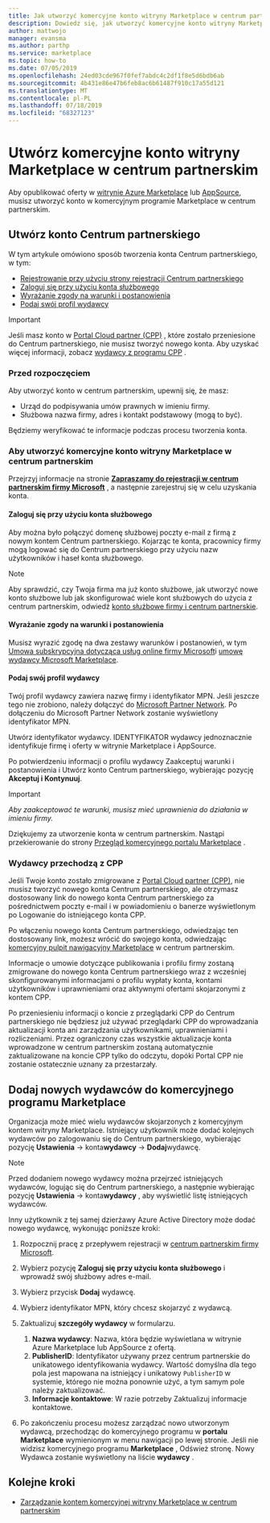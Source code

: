 ```yaml
---
title: Jak utworzyć komercyjne konto witryny Marketplace w centrum partnerskim
description: Dowiedz się, jak utworzyć komercyjne konto witryny Marketplace w centrum partnerskim.
author: mattwojo
manager: evansma
ms.author: parthp
ms.service: marketplace
ms.topic: how-to
ms.date: 07/05/2019
ms.openlocfilehash: 24ed03cde967f0fef7abdc4c2df1f8e5d6bdb6ab
ms.sourcegitcommit: 4b431e86e47b6feb8ac6b61487f910c17a55d121
ms.translationtype: MT
ms.contentlocale: pl-PL
ms.lasthandoff: 07/18/2019
ms.locfileid: "68327123"
---
```

# <a name="create-a-commercial-marketplace-account-in-partner-center"></a>Utwórz komercyjne konto witryny Marketplace w centrum partnerskim

Aby opublikować oferty w [witrynie Azure Marketplace](https://azuremarketplace.microsoft.com/) lub [AppSource](https://appsource.microsoft.com/), musisz utworzyć konto w komercyjnym programie Marketplace w centrum partnerskim.

## <a name="create-a-partner-center-account"></a>Utwórz konto Centrum partnerskiego

W tym artykule omówiono sposób tworzenia konta Centrum partnerskiego, w tym: 

- [Rejestrowanie przy użyciu strony rejestracji Centrum partnerskiego](#to-create-a-commercial-marketplace-account-in-partner-center)
- [Zaloguj się przy użyciu konta służbowego](#sign-in-with-a-work-account)
- [Wyrażanie zgody na warunki i postanowienia](#agree-to-terms-and-conditions) 
- [Podaj swój profil wydawcy](#provide-your-publisher-profile)

>[!Important]
>Jeśli masz konto w [Portal Cloud partner (CPP)](https://cloudpartner.azure.com) , które zostało przeniesione do Centrum partnerskiego, nie musisz tworzyć nowego konta. Aby uzyskać więcej informacji, zobacz [wydawcy z programu CPP](#publishers-moving-from-cpp) . 

### <a name="before-you-begin"></a>Przed rozpoczęciem

Aby utworzyć konto w centrum partnerskim, upewnij się, że masz:

- Urząd do podpisywania umów prawnych w imieniu firmy.
- Służbowa nazwa firmy, adres i kontakt podstawowy (mogą to być).

Będziemy weryfikować te informacje podczas procesu tworzenia konta.

### <a name="to-create-a-commercial-marketplace-account-in-partner-center"></a>Aby utworzyć komercyjne konto witryny Marketplace w centrum partnerskim

Przejrzyj informacje na stronie [**Zapraszamy do rejestracji w centrum partnerskim firmy Microsoft**](https://partner.microsoft.com/dashboard/account/v3/enrollment/introduction/azureisv) , a następnie zarejestruj się w celu uzyskania konta.

#### <a name="sign-in-with-a-work-account"></a>Zaloguj się przy użyciu konta służbowego

Aby można było połączyć domenę służbowej poczty e-mail z firmą z nowym kontem Centrum partnerskiego. Kojarząc te konta, pracownicy firmy mogą logować się do Centrum partnerskiego przy użyciu nazw użytkowników i haseł konta służbowego.

>[!Note]
>Aby sprawdzić, czy Twoja firma ma już konto służbowe, jak utworzyć nowe konto służbowe lub jak skonfigurować wiele kont służbowych do użycia z centrum partnerskim, odwiedź [konto służbowe firmy i centrum partnerskie](./company-work-accounts.md). 

#### <a name="agree-to-terms-and-conditions"></a>Wyrażanie zgody na warunki i postanowienia

Musisz wyrazić zgodę na dwa zestawy warunków i postanowień, w tym [Umowa subskrypcyjna dotycząca usług online firmy Microsoft](https://go.microsoft.com/fwlink/?LinkId=870457)i [umowę wydawcy Microsoft Marketplace](https://go.microsoft.com/fwlink/?linkid=843476).

#### <a name="provide-your-publisher-profile"></a>Podaj swój profil wydawcy

Twój profil wydawcy zawiera nazwę firmy i identyfikator MPN. Jeśli jeszcze tego nie zrobiono, należy dołączyć do [Microsoft Partner Network](https://partner.microsoft.com/commercial). Po dołączeniu do Microsoft Partner Network zostanie wyświetlony identyfikator MPN. 

Utwórz identyfikator wydawcy. IDENTYFIKATOR wydawcy jednoznacznie identyfikuje firmę i oferty w witrynie Marketplace i AppSource. 

Po potwierdzeniu informacji o profilu wydawcy Zaakceptuj warunki i postanowienia i Utwórz konto Centrum partnerskiego, wybierając pozycję **Akceptuj i Kontynuuj**. 

>[!Important]
>*Aby zaakceptować te warunki, musisz mieć uprawnienia do działania w imieniu firmy.*

Dziękujemy za utworzenie konta w centrum partnerskim. Nastąpi przekierowanie do strony [Przegląd komercyjnego portalu Marketplace](./commercial-marketplace-overview.md) .

### <a name="publishers-moving-from-cpp"></a>Wydawcy przechodzą z CPP

Jeśli Twoje konto zostało zmigrowane z [Portal Cloud partner (CPP)](https://cloudpartner.azure.com), nie musisz tworzyć nowego konta Centrum partnerskiego, ale otrzymasz dostosowany link do nowego konta Centrum partnerskiego za pośrednictwem poczty e-mail i w powiadomieniu o banerze wyświetlonym po Logowanie do istniejącego konta CPP.

Po włączeniu nowego konta Centrum partnerskiego, odwiedzając ten dostosowany link, możesz wrócić do swojego konta, odwiedzając [komercyjny pulpit nawigacyjny Marketplace](https://partner.microsoft.com/dashboard/commercial-marketplace/) w centrum partnerskim.

Informacje o umowie dotyczące publikowania i profilu firmy zostaną zmigrowane do nowego konta Centrum partnerskiego wraz z wcześniej skonfigurowanymi informacjami o profilu wypłaty konta, kontami użytkowników i uprawnieniami oraz aktywnymi ofertami skojarzonymi z kontem CPP. 

Po przeniesieniu informacji o koncie z przeglądarki CPP do Centrum partnerskiego nie będziesz już używać przeglądarki CPP do wprowadzania aktualizacji konta ani zarządzania użytkownikami, uprawnieniami i rozliczeniami. Przez ograniczony czas wszystkie aktualizacje konta wprowadzone w centrum partnerskim zostaną automatycznie zaktualizowane na koncie CPP tylko do odczytu, dopóki Portal CPP nie zostanie ostatecznie uznany za przestarzały.

## <a name="add-new-publishers-to-the-commercial-marketplace-program"></a>Dodaj nowych wydawców do komercyjnego programu Marketplace

Organizacja może mieć wielu wydawców skojarzonych z komercyjnym kontem witryny Marketplace. Istniejący użytkownik może dodać kolejnych wydawców po zalogowaniu się do Centrum partnerskiego, wybierając pozycję **Ustawienia** -> konta**wydawcy** -> **Dodaj**wydawcę.

>[!Note]
>Przed dodaniem nowego wydawcy można przejrzeć istniejących wydawców, logując się do Centrum partnerskiego, a następnie wybierając pozycję **Ustawienia** -> konta**wydawcy** , aby wyświetlić listę istniejących wydawców.

Inny użytkownik z tej samej dzierżawy Azure Active Directory może dodać nowego wydawcę, wykonując poniższe kroki:

1. Rozpocznij pracę z przepływem rejestracji w [centrum partnerskim firmy Microsoft](https://partner.microsoft.com/en-us/dashboard/account/v3/enrollment/introduction/azureisv).
1. Wybierz pozycję **Zaloguj się przy użyciu konta służbowego** i wprowadź swój służbowy adres e-mail.
1. Wybierz przycisk **Dodaj** wydawcę.
1. Wybierz identyfikator MPN, który chcesz skojarzyć z wydawcą.
1. Zaktualizuj **szczegóły wydawcy** w formularzu. <br>

   1. **Nazwa wydawcy**: Nazwa, która będzie wyświetlana w witrynie Azure Marketplace lub AppSource z ofertą. <br>
   1. **PublisherID**: Identyfikator używany przez centrum partnerskie do unikatowego identyfikowania wydawcy. Wartość domyślna dla tego pola jest mapowana na istniejący i unikatowy `PublisherID` w systemie, którego nie można ponownie użyć, a tym samym pole należy zaktualizować. <br>
   1. **Informacje kontaktowe**: W razie potrzeby Zaktualizuj informacje kontaktowe.

1. Po zakończeniu procesu możesz zarządzać nowo utworzonym wydawcą, przechodząc do komercyjnego programu w **portalu Marketplace** wymienionym w menu nawigacji po lewej stronie. Jeśli nie widzisz komercyjnego programu **Marketplace** , Odśwież stronę.  Nowy Wydawca zostanie wyświetlony na liście **wydawcy** .

## <a name="next-steps"></a>Kolejne kroki

- [Zarządzanie kontem komercyjnej witryny Marketplace w centrum partnerskim](./manage-account.md) 
